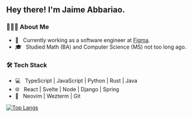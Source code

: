 <h2> Hey there! I'm Jaime Abbariao. 

<h3> 👨🏻‍💻 About Me </h3>

- 🔭 &nbsp; Currently working as a software engineer at [Figma](https://www.figma.com/).
- 🎓 &nbsp; Studied Math (BA) and Computer Science (MS) not too long ago.

<h3>🛠 Tech Stack</h3>

- 💻 &nbsp; TypeScript | JavaScript | Python | Rust | Java
- 🌐 &nbsp; React | Svelte | Node | Django | Spring
- 🔧 &nbsp; Neovim | Wezterm | Git

[![Top Langs](https://github-readme-stats.vercel.app/api/top-langs/?username=ja153903&layout=compact&text_color=daf7dc&bg_color=151515)](https://github.com/ja153903/github-readme-stats)
